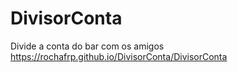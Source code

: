# DivisorConta
Divide a conta do bar com os amigos
https://rochafrp.github.io/DivisorConta/DivisorConta

